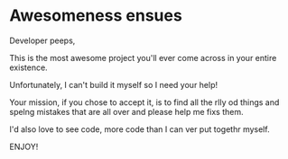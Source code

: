 # Awesomeness ensues

Developer peeps,

This is the most awesome project you'll ever come across in your entire existence.

Unfortunately, I can't build it myself so I need your help! 

Your mission, if you chose to accept it, is to find all the rlly od things and spelng mistakes that are
all over and please help me fixs them.

I'd also love to see code, more code than I can ver put togethr myself.

ENJOY!
